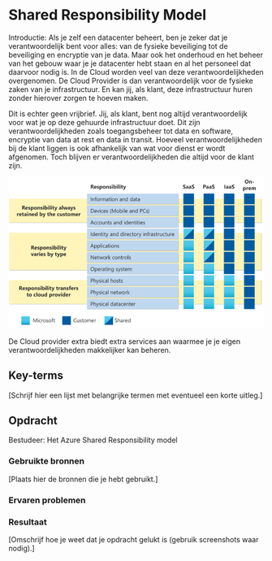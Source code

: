 # Shared Responsibility Model

Introductie:
Als je zelf een datacenter beheert, ben je zeker dat je verantwoordelijk bent voor alles: van de fysieke beveiliging tot de beveiliging en encryptie van je data. Maar ook het onderhoud en het beheer van het gebouw waar je je datacenter hebt staan en al het personeel dat daarvoor nodig is.
In de Cloud worden veel van deze verantwoordelijkheden overgenomen. De Cloud Provider is dan verantwoordelijk voor de fysieke zaken van je infrastructuur. En kan jij, als klant, deze infrastructuur huren zonder hierover zorgen te hoeven maken.

Dit is echter geen vrijbrief. Jij, als klant, bent nog altijd verantwoordelijk voor wat je op deze gehuurde infrastructuur doet. Dit zijn verantwoordelijkheden zoals toegangsbeheer tot data en software, encryptie van data at rest en data in transit.
Hoeveel verantwoordelijkheden bij de klant liggen is ook afhankelijk van wat voor dienst er wordt afgenomen. Toch blijven er verantwoordelijkheden die altijd voor de klant zijn.

![Alt text](../00_includes/Week4/AZ9.1.PNG)

De Cloud provider extra biedt extra services aan waarmee je je eigen verantwoordelijkheden makkelijker kan beheren.

## Key-terms
[Schrijf hier een lijst met belangrijke termen met eventueel een korte uitleg.]

## Opdracht

Bestudeer:
Het Azure Shared Responsibility model


### Gebruikte bronnen
[Plaats hier de bronnen die je hebt gebruikt.]

### Ervaren problemen

### Resultaat
[Omschrijf hoe je weet dat je opdracht gelukt is (gebruik screenshots waar nodig).]
